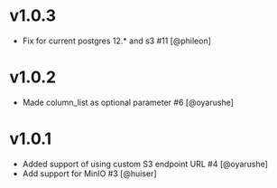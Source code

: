 v1.0.3
======
* Fix for current postgres 12.* and s3 #11 [@phileon]

v1.0.2
======
* Made column_list as optional parameter #6 [@oyarushe]

v1.0.1
======

* Added support of using custom S3 endpoint URL #4 [@oyarushe]
* Add support for MinIO #3 [@huiser]
